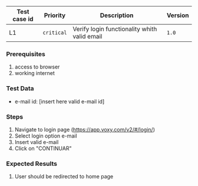 Test case id | Priority | Description | Version
---|---|---|---
L1 | `critical` | Verify login functionality whith valid email | `1.0`

### Prerequisites
1. access to browser
2. working internet

### Test Data
* e-mail id: [insert here valid e-mail id]

### Steps
1. Navigate to login page (https://app.voxy.com/v2/#/login/)
2. Select login option e-mail
3. Insert valid e-mail
4. Click on "CONTINUAR"

### Expected Results
1. User should be redirected to home page
